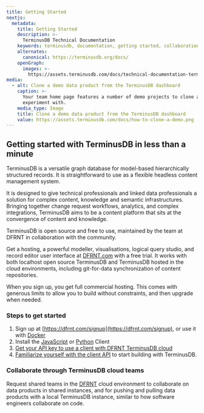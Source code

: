 ```yaml
---
title: Getting Started
nextjs:
  metadata:
    title: Getting Started
    description: >-
      TerminusDB Technical Documentation
    keywords: terminusdb, documentation, getting started, collaboration
    alternates:
      canonical: https://terminusdb.org/docs/
    openGraph:
      images: >-
        https://assets.terminusdb.com/docs/technical-documentation-terminuscms-og.png
media:
  - alt: Clone a demo data product from the TerminusDB dashboard
    caption: >-
      Your team home page features a number of demo projects to clone and
      experiment with.
    media_type: Image
    title: Clone a demo data product from the TerminusDB dashboard
    value: https://assets.terminusdb.com/docs/how-to-clone-a-demo.png
---
```


## Getting started with TerminusDB in less than a minute

TerminusDB is a versatile graph database for model-based hierarchically structured records. It is straightforward to use as a flexible headless content management system.

It is designed to give technical professionals and linked data professionals a solution for complex content, knowledge and semantic infrastructures. Bringing together change request workflows, analytics, and complex integrations, TerminusDB aims to be a content platform that sits at the convergence of content and knowledge.

TerminusDB is open source and free to use, maintained by the team at DFRNT in collaboration with the community.

Get a hosting, a powerful modeller, visualisations, logical query studio, and record editor user interface at [DFRNT.com](https://dfrnt.com/hypergraph-content-studio/) with a free trial. It works with both localhost open source TerminusDB and TerminusDB hosted in the cloud environments, including git-for-data synchronization of content repositories.

When you sign up, you get full commercial hosting. This comes with generous limits to allow you to build without constraints, and then upgrade when needed.

### Steps to get started

1.  Sign up at [https://dfrnt.com/signup](https://dfrnt.com/signup), or use it with [Docker](/docs/install-terminusdb-as-a-docker-container/)
2.  Install the [JavaScript](/docs/install-terminusdb-js-client/) or [Python](/docs/install-the-python-client/) Client
3.  [Get your API key to use a client with DFRNT TerminusDB cloud](/docs/how-to-connect-terminuscms/)
4.  [Familiarize yourself with the client API](/docs/connect-with-the-javascript-client/) to start building with TerminusDB.

### Collaborate through TerminusDB cloud teams

Request shared teams in the [DFRNT](https://dfrnt.com/hypergraph-content-studio/) cloud environment to collaborate on data products in shared instances, and for pushing and pulling data products with a local TerminusDB instance, similar to how software engineers collaborate on code.
